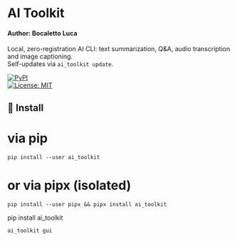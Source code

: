 <!-- README.md -->
# AI Toolkit
#### Author: Bocaletto Luca

Local, zero-registration AI CLI: text summarization, Q&A, audio transcription and image captioning.  
Self-updates via `ai_toolkit update`.

[![PyPI](https://img.shields.io/pypi/v/ai_toolkit.svg)](https://pypi.org/project/ai_toolkit)  
[![License: MIT](https://img.shields.io/badge/License-MIT-blue.svg)](LICENSE)

## 🚀 Install

# via pip
    pip install --user ai_toolkit

# or via pipx (isolated)
    pip install --user pipx && pipx install ai_toolkit

pip install ai_toolkit
      
    ai_toolkit gui
